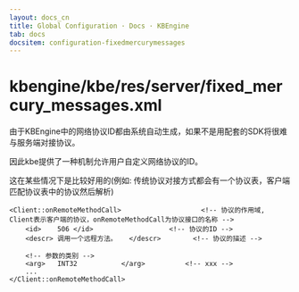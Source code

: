 ```yaml
---
layout: docs_cn
title: Global Configuration · Docs · KBEngine
tab: docs
docsitem: configuration-fixedmercurymessages
---
```


kbengine/kbe/res/server/fixed_mercury_messages.xml
===================

由于KBEngine中的网络协议ID都由系统自动生成，如果不是用配套的SDK将很难与服务端对接协议。

因此kbe提供了一种机制允许用户自定义网络协议的ID。

这在某些情况下是比较好用的(例如: 传统协议对接方式都会有一个协议表，客户端匹配协议表中的协议然后解析)

	<Client::onRemoteMethodCall>					<!-- 协议的作用域, Client表示客户端的协议，onRemoteMethodCall为协议接口的名称 -->
		<id>	506	</id>					<!-- 协议的ID -->
		<descr>	调用一个远程方法。	</descr>		<!-- 协议的描述 -->

		<!-- 参数的类别 -->
		<arg>	INT32			</arg>			<!-- xxx -->
		...
	</Client::onRemoteMethodCall>
